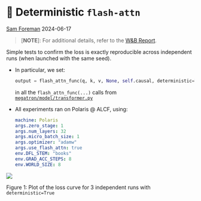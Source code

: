 # 🎰 Deterministic `flash-attn`
[Sam Foreman](https://samforeman.me)
[<span class="orcid-green"></span>](https://orcid.org/0000-0002-9981-0876)
2024-06-17

<!-- ::: {.callout-tip icon="false" title="📒 [W\&B Report](https://api.wandb.ai/links/aurora_gpt/nqjjhzd5)" collapse="true" style="width:100%;background-color: rgba(0,0,0,0.0);border:1px solid rgba(131,131,131,0.2)!important;"} -->

> \[**NOTE**\]: For additional details, refer to the [W&B
> Report](https://api.wandb.ai/links/aurora_gpt/nqjjhzd5).

<!-- ::: -->

Simple tests to confirm the loss is exactly reproducible across
independent runs (when launched with the same seed).

- In particular, we set:

  ``` python
  output = flash_attn_func(q, k, v, None, self.causal, deterministic=True)
  ```

  in all the `flash_attn_func(...)` calls from
  [`megatron/model/transformer.py`](https://github.com/argonne-lcf/Megatron-DeepSpeed/blob/main/megatron/model/transformer.py)

- All experiments ran on Polaris @ ALCF, using:

  ``` yaml
  machine: Polaris
  args.zero_stage: 1
  args.num_layers: 32
  args.micro_batch_size: 1
  args.optimizer: "adamw"
  args.use_flash_attn: true
  env.DFL_STEM: "books"
  env.GRAD_ACC_STEPS: 8
  env.WORLD_SIZE: 8
  ```

<div id="fig-loss">

![](./assets/deterministic-flash-attn-loss.svg)


Figure 1: Plot of the loss curve for 3 independent runs with
`deterministic=True`

</div>
<!-- <iframe src="https://wandb.ai/aurora_gpt/AuroraGPT/workspace?nw=nwuserforemans" style="border:none;width:100%"> -->
<!-- <iframe src="https://wandb.ai/aurora_gpt/AuroraGPT/reports/Deterministic-Flash-Attention--Vmlldzo4MzU0OTQ0?accessToken=y1r4ftxjkxhhgpwhttag4g0rgqhxvqpi0hc1fbribk97brozbtjhrkbtc8wqkh5r" style="border:none;height:1024px;width:100%"> -->
